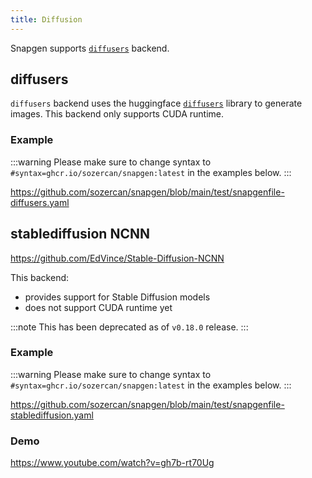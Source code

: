 ```yaml
---
title: Diffusion
---
```


Snapgen supports [`diffusers`](#diffusers) backend.

## diffusers

`diffusers` backend uses the huggingface [`diffusers`](https://huggingface.co/docs/diffusers/en/index) library to generate images. This backend only supports CUDA runtime.

### Example

:::warning
Please make sure to change syntax to `#syntax=ghcr.io/sozercan/snapgen:latest` in the examples below.
:::

https://github.com/sozercan/snapgen/blob/main/test/snapgenfile-diffusers.yaml

## stablediffusion NCNN

https://github.com/EdVince/Stable-Diffusion-NCNN

This backend:
- provides support for Stable Diffusion models
- does not support CUDA runtime yet

:::note
This has been deprecated as of `v0.18.0` release.
:::

### Example

:::warning
Please make sure to change syntax to `#syntax=ghcr.io/sozercan/snapgen:latest` in the examples below.
:::

https://github.com/sozercan/snapgen/blob/main/test/snapgenfile-stablediffusion.yaml

### Demo

https://www.youtube.com/watch?v=gh7b-rt70Ug
